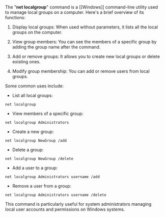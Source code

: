 
The "**net localgroup**" command is a [[Windows]] command-line utility used to manage local groups on a computer. Here's a brief overview of its functions:

1. Display local groups: When used without parameters, it lists all the local groups on the computer.

2. View group members: You can see the members of a specific group by adding the group name after the command.

3. Add or remove groups: It allows you to create new local groups or delete existing ones.

4. Modify group membership: You can add or remove users from local groups.

Some common uses include:

- List all local groups: 
```
net localgroup
```
- View members of a specific group: 
```
net localgroup Administrators
```
- Create a new group: 
```
net localgroup NewGroup /add
```
- Delete a group: 
```
net localgroup NewGroup /delete
```
- Add a user to a group: 
```
net localgroup Administrators username /add
```
- Remove a user from a group: 
```
net localgroup Administrators username /delete
```

This command is particularly useful for system administrators managing local user accounts and permissions on Windows systems.